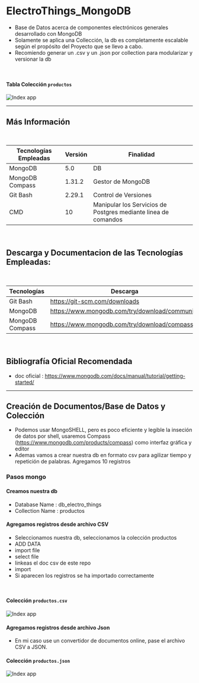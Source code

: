 # ElectroThings_MongoDB
* Base de Datos acerca de componentes electrónicos generales desarrollado con MongoDB
* Solamente se aplica una Collección, la db es completamente escalable según el propósito del Proyecto que se llevo a cabo.
* Recomiendo generar un .csv y un .json por collection para modularizar y versionar la db

</br>

#### Tabla Colección  `productos`

![Index app](https://github.com/andresWeitzel/db_microelectronica_Oracle/blob/master/doc/db_microelectronica_DER.png)





<hr>

## Más Información

</br>


| **Tecnologías Empleadas** | **Versión** | **Finalidad** |               
| ------------- | ------------- | ------------- |
| MongoDB | 5.0  | DB  |
| MongoDB Compass | 1.31.2  | Gestor de MongoDB | 
| Git Bash | 2.29.1  | Control de Versiones |
| CMD | 10 | Manipular los Servicios de Postgres mediante linea de comandos | 

</br>


## Descarga y Documentacion de las Tecnologías Empleadas:

</br>

| **Tecnologías** | **Descarga** | **Documentación** |               
| ------------- | ------------- | ------------- |
| Git Bash |  https://git-scm.com/downloads |   https://git-scm.com/docs |
| MongoDB |  https://www.mongodb.com/try/download/community  | https://www.mongodb.com/try/download/community |
| MongoDB Compass | https://www.mongodb.com/try/download/compass  | https://www.mongodb.com/try/download/compass | 

</br>

## Bibliografía Oficial Recomendada
* doc oficial : https://www.mongodb.com/docs/manual/tutorial/getting-started/




<hr>

## Creación de Documentos/Base de Datos y Colección

* Podemos usar MongoSHELL, pero es poco eficiente y legible la inseción de datos por shell, usaremos Compass (https://www.mongodb.com/products/compass) como interfaz gráfica y editor
* Ademas vamos a crear nuestra db en formato csv para agilizar tiempo y repetición de palabras. Agregamos 10 registros

### Pasos mongo

#### Creamos nuestra db
* Database Name : db_electro_things
* Collection Name : productos

#### Agregamos registros desde archivo CSV
* Seleccionamos nuestra db, seleccionamos la colección productos
* ADD DATA
* import file
* select file
* linkeas el doc csv de este repo
* import
* Si aparecen los registros se ha importado correctamente
</br>

####  Colección  `productos.csv`

![Index app](https://github.com/andresWeitzel/db_microelectronica_Oracle/blob/master/doc/db_microelectronica_DER.png)
 

#### Agregamos registros desde archivo Json
* En mi caso use un convertidor de documentos online, pase el archivo CSV a JSON. 

####  Colección  `productos.json`

![Index app](https://github.com/andresWeitzel/db_microelectronica_Oracle/blob/master/doc/db_microelectronica_DER.png)
 
